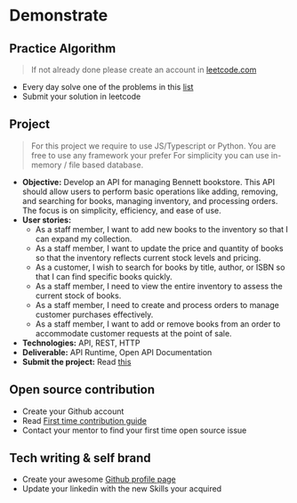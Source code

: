 # Demonstrate

## Practice Algorithm

> If not already done please create an account in [leetcode.com](https://leetcode.com)

- Every day solve one of the problems in this [list](https://leetcode.com/list/pwxn6afr)
- Submit your solution in leetcode


## Project

> For this project we require to use JS/Typescript or Python. You are free to use any framework your prefer
> For simplicity you can use in-memory / file based database.

- **Objective:** Develop an API for managing Bennett bookstore. This API should allow users to perform basic operations like adding, removing, and searching for books, managing inventory, and processing orders. The focus is on simplicity, efficiency, and ease of use. 
- **User stories:**
  - As a staff member, I want to add new books to the inventory so that I can expand my collection.
  - As a staff member, I want to update the price and quantity of books so that the inventory reflects current stock levels and pricing.
  - As a customer, I wish to search for books by title, author, or ISBN so that I can find specific books quickly.
  - As a staff member, I need to view the entire inventory to assess the current stock of books.
  - As a staff member, I need to create and process orders to manage customer purchases effectively.
  - As a staff member, I want to add or remove books from an order to accommodate customer requests at the point of sale.
- **Technologies:** API, REST, HTTP
- **Deliverable:** API Runtime, Open API Documentation
- **Submit the project:** Read [this](../../how-to-submit.md)


## Open source contribution

- Create your Github account
- Read [First time contribution guide](https://github.com/firstcontributions/first-contributions#first-contributions)
- Contact your mentor to find your first time open source issue


## Tech writing & self brand

- Create your awesome [Github profile page](https://www.sitepoint.com/github-profile-readme/)
- Update your linkedin with the new Skills your acquired
